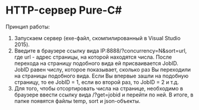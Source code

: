 # HTTP-сервер Pure-C#

Принцип работы:
1. Запускаем сервер (exe-файл, скомпилированный в Visual Studio 2015).
2. Введите в браузере ссылку вида IP:8888/?concurrency=N&sort=url, где url - адрес страницы, на которой находятся числа. После перехода на страницу подобного вида ей присваивается JobID. JobID равен числу, которое показывает, сколько раз Вы переходили на страницы подобного вида. Если Вы впервые зашли на подобную страницу, то ее JobID = 1, если во второй раз, то JobID = 2 и т.д.
3. Для того, чтобы отсортировать числа на странице, необходимо в браузере ввести ссылку вида /?get=jobid и перейти по ней. В итоге, в папке появятся файлы temp, sort и json-объекты.
